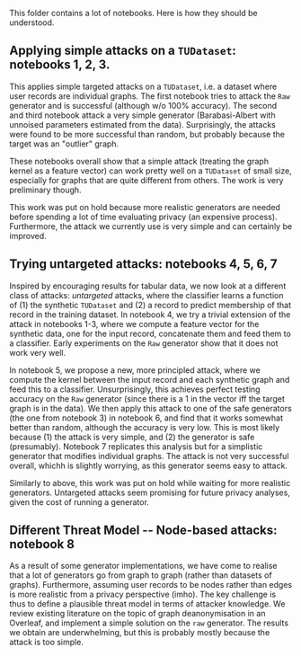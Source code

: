 This folder contains a lot of notebooks. Here is how they should be understood.

## Applying simple attacks on a `TUDataset`: notebooks 1, 2, 3.

This applies simple targeted attacks on a `TUDataset`, i.e. a dataset where user records are individual graphs. The first notebook tries to attack the `Raw` generator and is successful (although w/o 100% accuracy). The second and third notebook attack a very simple generator (Barabasi-Albert with unnoised parameters estimated from the data). Surprisingly, the attacks were found to be more successful than random, but probably because the target was an "outlier" graph.

These notebooks overall show that a simple attack (treating the graph kernel as a feature vector) can work pretty well on a `TUDataset` of small size, especially for graphs that are quite different from others. The work is very preliminary though.

This work was put on hold because more realistic generators are needed before spending a lot of time evaluating privacy (an expensive process). Furthermore, the attack we currently use is very simple and can certainly be improved.


## Trying untargeted attacks: notebooks 4, 5, 6, 7

Inspired by encouraging results for tabular data, we now look at a different class of attacks: _untargeted_ attacks, where the classifier learns a function of (1) the synthetic `TUDataset` and (2) a record to predict membership of that record in the training dataset. In notebook 4, we try a trivial extension of the attack in notebooks 1-3, where we compute a feature vector for the synthetic data, one for the input record, concatenate them and feed them to a classifier. Early experiments on the `Raw` generator show that it does not work very well.

In notebook 5, we propose a new, more principled attack, where we compute the kernel between the input record and each synthetic graph and feed this to a classifier. Unsurprisingly, this achieves perfect testing accuracy on the `Raw` generator (since there is a 1 in the vector iff the target graph is in the data). We then apply this attack to one of the safe generators (the one from notebook 3) in notebook 6, and find that it works somewhat better than random, although the accuracy is very low. This is most likely because (1) the attack is very simple, and (2) the generator is safe (presumably). Notebook 7 replicates this analysis but for a simplistic generator that modifies individual graphs. The attack is not very successful overall, whichh is slightly worrying, as this generator seems easy to attack.

Similarly to above, this work was put on hold while waiting for more realistic generators. Untargeted attacks seem promising for future privacy analyses, given the cost of running a generator.


## Different Threat Model -- Node-based attacks: notebook 8

As a result of some generator implementations, we have come to realise that a lot of generators go from graph to graph (rather than datasets of graphs). Furthermore, assuming user records to be nodes rather than edges is more realistic from a privacy perspective (imho). The key challenge is thus to define a plausible threat model in terms of attacker knowledge. We review existing literature on the topic of graph deanonymisation in an Overleaf, and implement a simple solution on the `raw` generator. The results we obtain are underwhelming, but this is probably mostly because the attack is too simple.



